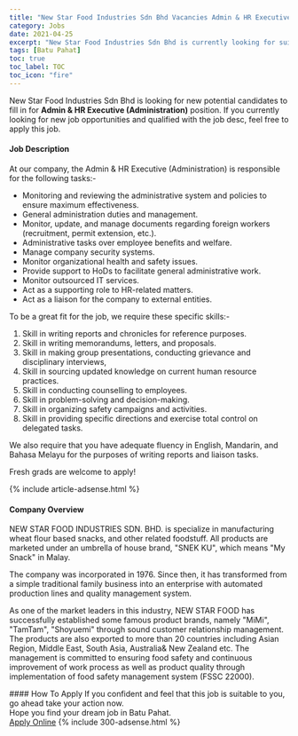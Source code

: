 ```yaml
---
title: "New Star Food Industries Sdn Bhd Vacancies Admin & HR Executive (Administration)" 
category: Jobs 
date: 2021-04-25 
excerpt: "New Star Food Industries Sdn Bhd is currently looking for suitable person to fill in the Admin & HR Executive (Administration) which based in Batu Pahat" 
tags: [Batu Pahat] 
toc: true 
toc_label: TOC 
toc_icon: "fire" 
--- 
```


<p>New Star Food Industries Sdn Bhd is looking for new potential candidates to fill in for <b>Admin & HR Executive (Administration)</b> position. If you currently looking for new job opportunities and qualified with the job desc, feel free to apply this job.
</p><div><div><h4>Job Description</h4></div><div><div><span><div><p>At our company, the Admin &amp; HR Executive (Administration) is responsible for the following tasks:-</p><ul><li>Monitoring and reviewing the administrative system and policies to ensure maximum effectiveness.</li><li>General administration duties and management.</li><li>Monitor, update, and manage documents regarding foreign workers (recruitment, permit extension, etc.).</li><li>Administrative tasks over employee benefits and welfare.</li><li>Manage company security systems.</li><li>Monitor organizational health and safety issues.</li><li>Provide support to HoDs to facilitate general administrative work.</li><li>Monitor outsourced IT services.</li><li>Act as a supporting role to HR-related matters.</li><li>Act as a liaison for the company to external entities.</li></ul><p>To be a great fit for the job, we require these specific skills:-</p><ol><li>Skill in writing reports and chronicles for reference purposes.</li><li>Skill in writing memorandums, letters, and proposals.</li><li>Skill in making group presentations, conducting grievance and disciplinary interviews,</li><li>Skill in sourcing updated knowledge on current human resource practices.</li><li>Skill in conducting counselling to employees.</li><li>Skill in problem-solving and decision-making.</li><li>Skill in organizing safety campaigns and activities.</li><li>Skill in providing specific directions and exercise total control on delegated tasks.</li></ol><p>We also require that you have adequate fluency in English, Mandarin, and Bahasa Melayu for the purposes of writing reports and liaison tasks.</p><p>Fresh grads are welcome to apply!</p></div></span></div></div></div> 
{% include article-adsense.html %} 
<div><div><h4>Company Overview</h4></div><div><div><span><div><p>NEW STAR FOOD INDUSTRIES SDN. BHD. is specialize in manufacturing wheat flour based snacks, and other related foodstuff. All products are marketed under an umbrella of house brand, "SNEK KU", which means "My Snack" in Malay.</p><p>The company was incorporated in 1976. Since then, it has transformed from a simple traditional family business into an enterprise with automated production lines and quality management system.</p><p>As one of the market leaders in this industry, NEW STAR FOOD has successfully established some famous product brands, namely "MiMi", "TamTam", "Shoyuemi" through sound customer relationship management. The products are also exported to more than 20 countries including Asian Region, Middle East, South Asia, Australia&amp; New Zealand etc. The management is committed to ensuring food safety and continuous improvement of work process as well as product quality through implementation of food safety management system (FSSC 22000).</p></div></span></div></div></div> 
#### How To Apply 
If you confident and feel that this job is suitable to you, go ahead take your action now. <br/> 
Hope you find your dream job in Batu Pahat. <br/> 
<a href="https://www.jobstreet.com.my/en/job/admin-hr-executive-administration-4545339?jobId=jobstreet-my-job-4545339&" class="btn btn--info" target="_blank" rel="nofollow noopenner">Apply Online</a> 
{% include 300-adsense.html %} 